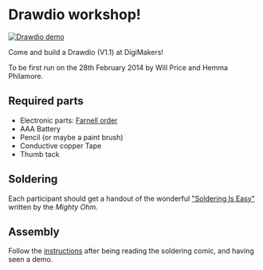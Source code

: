 # Drawdio workshop!
[![Drawdio demo](http://img.youtube.com/vi/PV_w38ldZaE/0.jpg)](http://www.youtube.com/watch?v=PV_w38ldZaE)

Come and build a Drawdio (V1.1) at DigiMakers!

To be first run on the 28th February 2014 by Will Price and Hemma Philamore.

## Required parts
- Electronic parts: [Farnell order](./DrawdioParts.csv)
- AAA Battery
- Pencil (or maybe a paint brush)
- Conductive copper Tape
- Thumb tack

## Soldering
Each participant should get a handout of the wonderful ["Soldering Is
Easy"](http://mightyohm.com/files/soldercomic/FullSolderComic_EN.pdf) written by
the *Mighty Ohm*.

## Assembly
Follow the [instructions](https://learn.adafruit.com/drawdio/solder-it) after
being reading the soldering comic, and having seen a demo.
